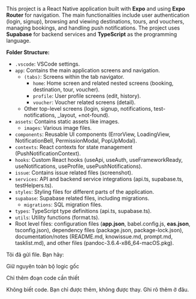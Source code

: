 This project is a React Native application built with **Expo** and using **Expo Router** for navigation. The main functionalities include user authentication (login, signup), browsing and viewing destinations, tours, and vouchers, managing bookings, and handling push notifications. The project uses **Supabase** for backend services and **TypeScript** as the programming language.

**Folder Structure:**

*   `.vscode`: VSCode settings.
*   `app`: Contains the main application screens and navigation.
    *   `(tabs)`: Screens within the tab navigator.
        *   `home`: Home screen and related nested screens (booking, destination, tour, voucher).
        *   `profile`: User profile screens (edit, history).
        *   `voucher`: Voucher related screens (detail).
    *   Other top-level screens (login, signup, notifications, test-notifications, _layout, +not-found).
*   `assets`: Contains static assets like images.
    *   `images`: Various image files.
*   `components`: Reusable UI components (ErrorView, LoadingView, NotificationBell, PermissionModal, PopUpModal).
*   `contexts`: React contexts for state management (PushNotificationContext).
*   `hooks`: Custom React hooks (useApi, useAuth, useFrameworkReady, useNotifications, useProfile, usePushNotifications).
*   `issue`: Contains issue related files (screenshot).
*   `services`: API and backend service integrations (api.ts, supabase.ts, testHelpers.ts).
*   `styles`: Styling files for different parts of the application.
*   `supabase`: Supabase related files, including migrations.
    *   `migrations`: SQL migration files.
*   `types`: TypeScript type definitions (api.ts, supabase.ts).
*   `utils`: Utility functions (format.ts).
*   Root level files: configuration files (**app.json**, babel.config.js, **eas.json**, tsconfig.json), dependency files (package.json, package-lock.json), documentation/notes (README.md, knowissue.md, prompt.md, tasklist.md), and other files (pandoc-3.6.4-x86_64-macOS.pkg).



Tôi đã gửi file. Bạn hãy:

Giữ nguyên toàn bộ logic gốc

Chỉ thêm đoạn code cần thiết

Không biết code. Bạn chỉ được thêm, không được thay. Ghi rõ thêm ở đâu.